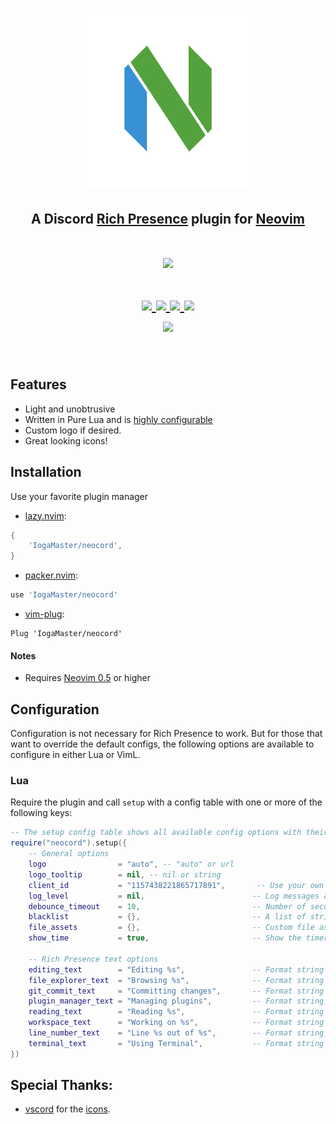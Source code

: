 
<h1 align="center">
    <img src="./assets/logos/Neovim.png" width=256 alt="neocord">&#x200B;
</h1>
<h2 align="center">
    A Discord <a href="https://discord.com/rich-presence">Rich Presence</a> plugin for  <a href="https://neovim.io">Neovim</a>
</h2>

<h1 align="center">
<a href='#'><img src="https://raw.githubusercontent.com/catppuccin/catppuccin/main/assets/palette/macchiato.png" width="600px"/></a>
  <br>
  <br>
  <div>
    <a href="https://github.com/Iogamaster/neocord/issues">
        <img src="https://img.shields.io/github/issues/Iogamaster/neocord?color=fab387&labelColor=303446&style=for-the-badge">
    </a>
    <a href="https://github.com/Iogamaster/neocord/stargazers">
        <img src="https://img.shields.io/github/stars/Iogamaster/neocord?color=ca9ee6&labelColor=303446&style=for-the-badge">
    </a>
    <a href="https://github.com/Iogamaster/neocord">
        <img src="https://img.shields.io/github/repo-size/Iogamaster/neocord?color=ea999c&labelColor=303446&style=for-the-badge">
    </a>
    <a href="https://github.com/Iogamaster/neocord/blob/main/.github/LICENCE">
        <img src="https://img.shields.io/static/v1.svg?style=for-the-badge&label=License&message=MIT&logoColor=ca9ee6&colorA=313244&colorB=cba6f7"/>
    </a>
    <br>
    </div>
        <img href="https://builtwithnix.org" src="https://builtwithnix.org/badge.svg"/>
   </h1>
   <br>

## Features
* Light and unobtrusive
* Written in Pure Lua and is [highly configurable](#configuration)
* Custom logo if desired.
* Great looking icons!

## Installation
Use your favorite plugin manager
* [lazy.nvim](https://github.com/folke/lazy.nvim): 
```lua
{ 
    'IogaMaster/neocord',
}
```
* [packer.nvim](https://github.com/wbthomason/packer.nvim):
```lua
use 'IogaMaster/neocord'
```
* [vim-plug](https://github.com/junegunn/vim-plug): 
```vim
Plug 'IogaMaster/neocord'
```

#### Notes
* Requires [Neovim 0.5](https://github.com/neovim/neovim/releases/tag/v0.5.0) or higher

## Configuration
Configuration is not necessary for Rich Presence to work. But for those that want to override the default configs, the following options are available to configure in either Lua or VimL.

### Lua
Require the plugin and call `setup` with a config table with one or more of the following keys:

```lua
-- The setup config table shows all available config options with their default values:
require("neocord").setup({
    -- General options
    logo                = "auto", -- "auto" or url
    logo_tooltip        = nil, -- nil or string
    client_id           = "1157438221865717891",       -- Use your own Discord application client id (not recommended)
    log_level           = nil,                        -- Log messages at or above this level (one of the following: "debug", "info", "warn", "error")
    debounce_timeout    = 10,                         -- Number of seconds to debounce events (or calls to `:lua package.loaded.presence:update(<filename>, true)`)
    blacklist           = {},                         -- A list of strings or Lua patterns that disable Rich Presence if the current file name, path, or workspace matches
    file_assets         = {},                         -- Custom file asset definitions keyed by file names and extensions (see default config at `lua/presence/file_assets.lua` for reference)
    show_time           = true,                       -- Show the timer

    -- Rich Presence text options
    editing_text        = "Editing %s",               -- Format string rendered when an editable file is loaded in the buffer (either string or function(filename: string): string)
    file_explorer_text  = "Browsing %s",              -- Format string rendered when browsing a file explorer (either string or function(file_explorer_name: string): string)
    git_commit_text     = "Committing changes",       -- Format string rendered when committing changes in git (either string or function(filename: string): string)
    plugin_manager_text = "Managing plugins",         -- Format string rendered when managing plugins (either string or function(plugin_manager_name: string): string)
    reading_text        = "Reading %s",               -- Format string rendered when a read-only or unmodifiable file is loaded in the buffer (either string or function(filename: string): string)
    workspace_text      = "Working on %s",            -- Format string rendered when in a git repository (either string or function(project_name: string|nil, filename: string): string)
    line_number_text    = "Line %s out of %s",        -- Format string rendered when `enable_line_number` is set to true (either string or function(line_number: number, line_count: number): string)
    terminal_text       = "Using Terminal",           -- Format string rendered when in terminal mode.
})
```

## Special Thanks:
- [vscord](https://github.com/leonardssh/vscord) for the [icons](https://github.com/leonardssh/vscord/tree/main/assets/icons).
